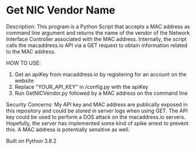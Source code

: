 # Get NIC Vendor Name
Description:
This program is a Python Script that accepts a MAC address as command line argument and returns the name of the vendor of the Network Interface Controller associated with the MAC address. Internally, the script calls the macaddress.io API via a GET request to obtain information related to the MAC address.

HOW TO USE:
1. Get an apiKey from macaddress.io by registering for an account on the website
2. Replace "YOUR_API_KEY" in /config.py with the apiKey
3. Run GetNICVendor.py followed by a MAC address on the command line

Security Concerns:
My API key and MAC address are publically exposed in this repository and could be stored in server logs when using GET. The API key could be used to perform a DOS attack on the macaddress.io servers. Hopefully, the server has implemented some kind of spike arrest to prevent this. A MAC address is potentially sensitive as well.

Built on Python 3.8.2
